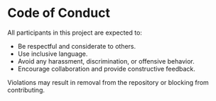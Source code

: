 # Code of Conduct

All participants in this project are expected to:

- Be respectful and considerate to others.
- Use inclusive language.
- Avoid any harassment, discrimination, or offensive behavior.
- Encourage collaboration and provide constructive feedback.

Violations may result in removal from the repository or blocking from contributing.
